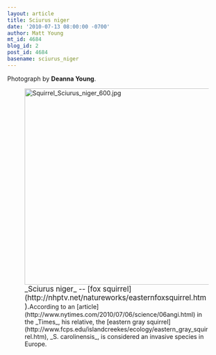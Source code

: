 ```yaml
---
layout: article
title: Sciurus niger
date: '2010-07-13 08:00:00 -0700'
author: Matt Young
mt_id: 4684
blog_id: 2
post_id: 4684
basename: sciurus_niger
---
```

Photograph by **Deanna Young**.

<figure>
<img src="http://pandasthumb.org/archives/2010/07/09/Squirrel_Sciurus_niger_600.jpg" alt="Squirrel_Sciurus_niger_600.jpg" width="600" height="452" />
<figcaption markdown="span">
<big>_Sciurus niger_ -- [fox squirrel](http://nhptv.net/natureworks/easternfoxsquirrel.htm).</big>According to an [article](http://www.nytimes.com/2010/07/06/science/06angi.html) in the _Times_, his relative, the [eastern gray squirrel](http://www.fcps.edu/islandcreekes/ecology/eastern_gray_squirrel.htm), _S. carolinensis_, is considered an invasive species in Europe.

</figcaption>
</figure>

